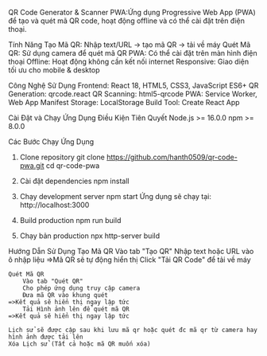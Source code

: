 QR Code Generator & Scanner PWA:Ứng dụng Progressive Web App (PWA) để tạo và quét mã QR code, hoạt động offline và có thể cài đặt trên điện thoại.

Tính Năng
    Tạo Mã QR: Nhập text/URL → tạo mã QR → tải về máy
    Quét Mã QR: Sử dụng camera để quét mã QR
    PWA: Có thể cài đặt trên màn hình điện thoại
    Offline: Hoạt động không cần kết nối internet
    Responsive: Giao diện tối ưu cho mobile & desktop

Công Nghệ Sử Dụng
    Frontend: React 18, HTML5, CSS3, JavaScript ES6+
    QR Generation: qrcode.react
    QR Scanning: html5-qrcode
    PWA: Service Worker, Web App Manifest
    Storage: LocalStorage
    Build Tool: Create React App

Cài Đặt và Chạy Ứng Dụng
    Điều Kiện Tiên Quyết
    Node.js >= 16.0.0
    npm >= 8.0.0

Các Bước Chạy Ứng Dụng
1. Clone repository
    git clone https://github.com/hanth0509/qr-code-pwa.git
    cd qr-code-pwa

2. Cài đặt dependencies
    npm install

3. Chạy development server
    npm start
Ứng dụng sẽ chạy tại: http://localhost:3000

4. Build production
    npm run build

5. Chạy bản production
    npx http-server build    
    
Hướng Dẫn Sử Dụng
    Tạo Mã QR
        Vào tab "Tạo QR"
        Nhập text hoặc URL vào ô nhập liệu
    =>Mã QR sẽ tự động hiển thị
    Click "Tải QR Code" để tải về máy

    Quét Mã QR
        Vào tab "Quét QR"
        Cho phép ứng dụng truy cập camera
        Đưa mã QR vào khung quét
    =>Kết quả sẽ hiển thị ngay lập tức
        Tải Hình ảnh lên để quét mã QR
    =>Kết quả sẽ hiển thị ngay lập tức

    Lịch sử sẽ được cập sau khi lưu mã qr hoặc quét đc mã qr từ camera hay hình ảnh được tải lên
    Xóa Lịch sử (Tất cả hoặc mã QR muốn xóa)